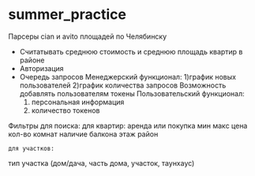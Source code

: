 # summer_practice
Парсеры cian и avito площадей по Челябинску

- Считатывать среднюю стоимость и среднюю площадь квартир в районе
- Авторизация
- Очередь запросов
Менеджерский функционал: 
  1)график новых пользователей
  2)график количества запросов
Возможность добавлять пользователям токены
Пользовательский функционал:
  1) персональная информация
  2) количество токенов

Фильтры для поиска:
	для квартир:
аренда или покупка
мин макс цена
кол-во комнат
наличие балкона
этаж
район

	для участков:
тип участка (дом/дача, часть дома, участок, таунхаус)
